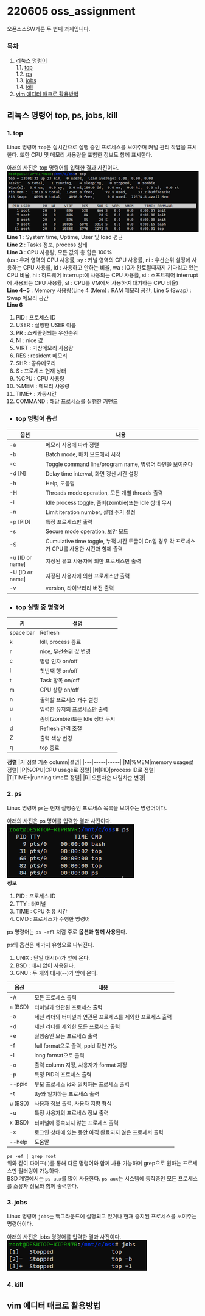 # 220605 oss_assignment
 오픈소스SW개론 두 번째 과제입니다.  


### 목차  
1. [리눅스 명령어](#리눅스-명령어-top,-ps,-jobs,-kill)  
1.1. [top](#1-top)  
1.2. [ps](#2-ps)  
1.3. [jobs](#3-jobs)  
1.4. [kill](#4-kill)  
2. [vim 에디터 매크로 활용방법](#vim-에디터-매크로-활용방법)  



## 리눅스 명령어 top, ps, jobs, kill
### 1. top
Linux 명령어 `top`은 실시간으로 실행 중인 프로세스를 보여주며 커널 관리 작업을 표시한다. 또한 CPU 및 메모리 사용량을 포함한 정보도 함께 표시한다.  

아래의 사진은 top 명령어를 입력한 결과 사진이다.  
![top_image](./image/top_.PNG)  
**Line 1** : System time, Uptime, User 및 load 평균  
**Line 2** : Tasks 정보, process 상태    
**Line 3** : CPU 사용량, 모든 값의 총 합은 100%  
(us : 유저 영역의 CPU 사용률, sy : 커널 영역의 CPU 사용률, ni : 우선순위 설정에 사용하는 CPU 사용률, id : 사용하고 안하는 비율, wa : IO가 완료될때까지 기다리고 있는 CPU 비율, hi : 하드웨어 interrupt에 사용되는 CPU 사용률, si : 소프트웨어 interrupt에 사용되는 CPU 사용률, st : CPU를 VM에서 사용하여 대기하는 CPU 비율)  
**Line 4~5** : Memory 사용량(Line 4 (Mem) : RAM 메모리 공간, Line 5 (Swap) : Swap 메모리 공간  
**Line 6**  
1. PID : 프로세스 ID  
2. USER : 실행한 USER 이름
3. PR : 스케줄링되는 우선순위  
4. NI : nice 값  
5. VIRT : 가상메모리 사용량  
6. RES : resident 메모리   
7. SHR : 공유메모리  
8. S : 프로세스 현재 상태  
9. %CPU : CPU 사용량
10. %MEM : 메모리 사용량  
11. TIME+ : 가동시간  
12. COMMAND : 해당 프로세스를 실행한 커맨드  

* ### top 명령어 옵션
|옵션|내용|
|---|-----|
|-a|메모리 사용에 따라 정렬|
|-b|Batch mode, 배치 모드에서 시작|
|-c|Toggle command line/program name, 명령어 라인을 보여준다|
|-d [N]|Delay time interval, 화면 갱신 시간 설정|
|-h|Help, 도움말|
|-H|Threads mode operation, 모든 개별 threads 출력|
|-i|Idle process toggle, 좀비(zombie)또는 Idle 상태 무시|
|-n|Limit iteration number, 실행 주기 설정|
|-p [PID]|특정 프로세스만 출력|
|-s|Secure mode operation, 보안 모드|
|-S|Cumulative time toggle, 누적 시간 토글이 On일 경우 각 프로세스가 CPU를 사용한 시간과 함께 출력|
|-u [ID or name]|지정된 유효 사용자에 의한 프로세스만 출력|
|-U [ID or name]|지정된 사용자에 의한 프로세스만 출력|
|-v|version, 라이브러리 버전 출력|

* ### top 실행 중 명령어
|키|설명|
|---|-----|
|space bar|Refresh|
|k|kill, process 종료|
|r|nice, 우선순위 값 변경|
|c|명령 인자 on/off|
|l|첫번째 행 on/off|
|t|Task 항목 on/off|
|m|CPU 상황 on/off|
|n|출력할 프로세스 개수 설정|
|u|입력한 유저의 프로세스만 출력|
|i|좀비(zombie)또는 Idle 상태 무시|
|d|Refresh 간격 조절|
|Z|출력 색상 변경|
|q|top 종료|

**정렬**
|키|정렬 기준 column|설명|
|---|-----|-----|
|M|%MEM|memory usage로 정렬|
|P|%CPU|CPU usage로 정렬|
|N|PID|process ID로 정렬|
|T|TIME+|running time로 정렬|
|R||오름차순 내림차순 변경|



### 2. ps
Linux 명령어 `ps`는 현재 실행중인 프로세스 목록을 보여주는 명령어이다.  

아래의 사진은 ps 명어를 입력한 결과 사진이다.  
![ps_image](./image/ps.PNG)  
**정보**
1. PID : 프로세스 ID    
2. TTY : 터미널  
3. TIME : CPU 점유 시간    
4. CMD : 프로세스가 수행한 명령어  

ps 명령어는 `ps -efl` 처럼 주로 **옵션과 함께 사용**된다.


ps의 옵션은 세가지 유형으로 나눠진다.  
1. UNIX : 단일 대시(-)가 앞에 온다.
2. BSD : 대시 없이 사용된다.
3. GNU : 두 개의 대시(--)가 앞에 온다.  

|옵션|내용|
|---|-----|
|-A|모든 프로세스 출력|
|a (BSD)|터미널과 연관된 프로세스 출력|
|-a|세션 리더와 터미널과 연관된 프로세스를 제외한 프로세스 출력|
|-d|세션 리더를 제외한 모든 프로세스 출력|
|-e|실행중인 모든 프로세스 출력|
|-f|full format으로 출력, ppid 확인 가능|
|-l|long format으로 출력|
|-o|출력 column 지정, 사용자가 format 지정|
|-p|특정 PID의 프로세스 출력|
|--ppid|부모 프로세스 id와 일치하는 프로세스 출력|
|-t|tty와 일치하는 프로세스 출력|
|u (BSD)|사용자 정보 출력, 사용자 지향 형식|
|-u|특정 사용자의 프로세스 정보 출력|
|x (BSD)|터미널에 종속되지 않는 프로세스 출력|
|-x|로그인 상태에 있는 동안 아직 완료되지 않은 프로세서 출력|
|--help|도움말|


`ps -ef | grep root`  
위와 같이 파이프(|)를 통해 다른 명령어와 함께 사용 가능하며 grep으로 원하는 프로세스만 필터링이 가능하다.  
BSD 계열에서는 `ps aux`를 많이 사용한다. `ps aux`는 시스템에 동작중인 모든 프로세스를 소유자 정보와 함께 출력한다.


### 3. jobs
Linux 명령어 `jobs`는 백그라운드에 실행되고 있거나 현재 중지된 프로세스를 보여주는 명령어이다.  

아래의 사진은 jobs 명령어를 입력한 결과 사진이다.  
![jobs_image](./image/jobs.PNG) 



### 4. kill


## vim 에디터 매크로 활용방법
